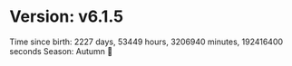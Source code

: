 # Version: v6.1.5
Time since birth: 2227 days, 53449 hours, 3206940 minutes, 192416400 seconds
Season: Autumn 🍁
